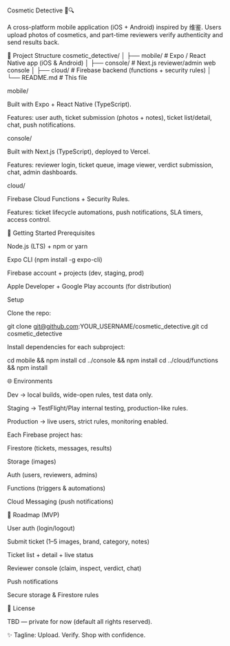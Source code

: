 Cosmetic Detective 🧴🔍

A cross-platform mobile application (iOS + Android) inspired by 维鉴.
Users upload photos of cosmetics, and part-time reviewers verify authenticity and send results back.

📂 Project Structure
cosmetic_detective/
│
├── mobile/    # Expo / React Native app (iOS & Android)
│
├── console/   # Next.js reviewer/admin web console
│
├── cloud/     # Firebase backend (functions + security rules)
│
└── README.md  # This file

mobile/

Built with Expo + React Native (TypeScript).

Features: user auth, ticket submission (photos + notes), ticket list/detail, chat, push notifications.

console/

Built with Next.js (TypeScript), deployed to Vercel.

Features: reviewer login, ticket queue, image viewer, verdict submission, chat, admin dashboards.

cloud/

Firebase Cloud Functions + Security Rules.

Features: ticket lifecycle automations, push notifications, SLA timers, access control.

🚀 Getting Started
Prerequisites

Node.js (LTS) + npm or yarn

Expo CLI (npm install -g expo-cli)

Firebase account + projects (dev, staging, prod)

Apple Developer + Google Play accounts (for distribution)

Setup

Clone the repo:

git clone git@github.com:YOUR_USERNAME/cosmetic_detective.git
cd cosmetic_detective


Install dependencies for each subproject:

cd mobile && npm install
cd ../console && npm install
cd ../cloud/functions && npm install

🌐 Environments

Dev → local builds, wide-open rules, test data only.

Staging → TestFlight/Play internal testing, production-like rules.

Production → live users, strict rules, monitoring enabled.

Each Firebase project has:

Firestore (tickets, messages, results)

Storage (images)

Auth (users, reviewers, admins)

Functions (triggers & automations)

Cloud Messaging (push notifications)

📌 Roadmap (MVP)

 User auth (login/logout)

 Submit ticket (1–5 images, brand, category, notes)

 Ticket list + detail + live status

 Reviewer console (claim, inspect, verdict, chat)

 Push notifications

 Secure storage & Firestore rules

📜 License

TBD — private for now (default all rights reserved).

✨ Tagline: Upload. Verify. Shop with confidence.